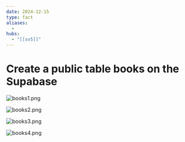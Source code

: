 ```yaml
---
date: 2024-12-15
type: fact
aliases:
  -
hubs:
  - "[[sv5]]"
---
```


# Create a public table books on the Supabase

![books1.png](../assets/imgs/books1.png)

![books2.png](../assets/imgs/books2.png)

![books3.png](../assets/imgs/books3.png)

![books4.png](../assets/imgs/books4.png)



